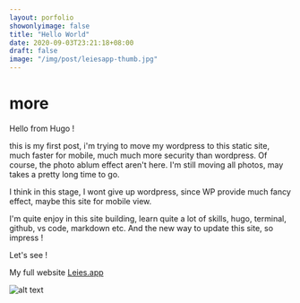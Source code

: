 ```yaml
---
layout: porfolio
showonlyimage: false
title: "Hello World"
date: 2020-09-03T23:21:18+08:00
draft: false
image: "/img/post/leiesapp-thumb.jpg"
---
```

# more
<!--more-->
Hello from Hugo !

this is my first post, i'm trying to move my wordpress to this static site, much faster for mobile, much much more security than wordpress. Of course, the photo ablum effect aren't here. I'm still moving all photos, may takes a pretty long time to go. 

I think in this stage, I wont give up wordpress, since WP provide much fancy effect, maybe this site for mobile view. 

I'm quite enjoy in this site building, learn quite a lot of skills, hugo, terminal, github, vs code, markdown etc. And the new way to update this site, so impress !

Let's see !

My full website [Leies.app](https://www.leies.app)

![alt text](/img/post/leiesapp.jpg "Leies.app")
